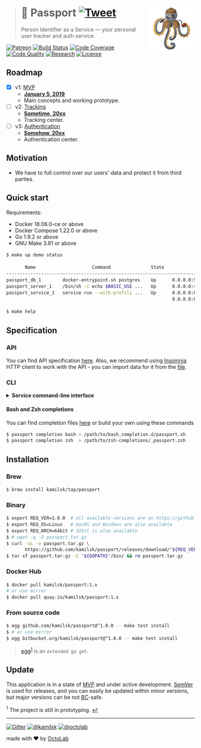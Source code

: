 > # 👮 Passport [![Tweet][icon_twitter]][twitter_publish] <img align="right" width="126" src=".github/character.png">
>
> Person Identifier as a Service &mdash; your personal user tracker and auth service.

[![Patreon][icon_patreon]](https://www.patreon.com/octolab)
[![Build Status][icon_build]][page_build]
[![Code Coverage][icon_coverage]][page_quality]
[![Code Quality][icon_quality]][page_quality]
[![Research][icon_research]][page_research]
[![License][icon_license]](LICENSE)

## Roadmap

- [x] v1: [MVP][project_v1]
  - [**January 5, 2019**][project_v1_dl]
  - Main concepts and working prototype.
- [ ] v2: [Tracking][project_v2]
  - [**Sometime, 20xx**][project_v2_dl]
  - Tracking center.
- [ ] v3: [Authentication][project_v3]
  - [**Somehow, 20xx**][project_v3_dl]
  - Authentication center.

## Motivation

- We have to full control over our users' data and protect it from third parties.

## Quick start

Requirements:

- Docker 18.06.0-ce or above
- Docker Compose 1.22.0 or above
- Go 1.9.2 or above
- GNU Make 3.81 or above

```bash
$ make up demo status

       Name                     Command               State                           Ports
-------------------------------------------------------------------------------------------------------------------
passport_db_1        docker-entrypoint.sh postgres    Up      0.0.0.0:5432->5432/tcp
passport_server_1    /bin/sh -c echo $BASIC_USE ...   Up      0.0.0.0:443->443/tcp, 0.0.0.0:80->80/tcp
passport_service_1   service run --with-profili ...   Up      0.0.0.0:8080->8080/tcp, 0.0.0.0:8090->8090/tcp,
                                                              0.0.0.0:8091->8091/tcp, 8092/tcp, 8093/tcp

$ make help
```

## Specification

### API

You can find API specification [here](env/client/rest.http). Also, we recommend using [Insomnia](https://insomnia.rest/)
HTTP client to work with the API - you can import data for it from the [file](env/client/insomnia.json).

### CLI

<details>
<summary><strong>Service command-line interface</strong></summary>

```bash
$ make install

$ passport --help
Passport

Usage:
  passport [command]

Available Commands:
  completion  Print Bash or Zsh completion
  help        Help about any command
  migrate     Apply database migration
  run         Start HTTP server
  version     Show application version

Flags:
  -h, --help   help for passport

Use "passport [command] --help" for more information about a command.
```
</details>

#### Bash and Zsh completions

You can find completion files [here](https://github.com/kamilsk/shared/tree/dotfiles/bash_completion.d) or
build your own using these commands

```bash
$ passport completion bash > /path/to/bash_completion.d/passport.sh
$ passport completion zsh  > /path/to/zsh-completions/_passport.zsh
```

## Installation

### Brew

```bash
$ brew install kamilsk/tap/passport
```

### Binary

```bash
$ export REQ_VER=1.0.0  # all available versions are on https://github.com/kamilsk/passport/releases
$ export REQ_OS=Linux   # macOS and Windows are also available
$ export REQ_ARCH=64bit # 32bit is also available
$ # wget -q -O passport.tar.gz
$ curl -sL -o passport.tar.gz \
       https://github.com/kamilsk/passport/releases/download/"${REQ_VER}/passport_${REQ_VER}_${REQ_OS}-${REQ_ARCH}".tar.gz
$ tar xf passport.tar.gz -C "${GOPATH}"/bin/ && rm passport.tar.gz
```

### Docker Hub

```bash
$ docker pull kamilsk/passport:1.x
# or use mirror
$ docker pull quay.io/kamilsk/passport:1.x
```

### From source code

```bash
$ egg github.com/kamilsk/passport@^1.0.0 -- make test install
$ # or use mirror
$ egg bitbucket.org/kamilsk/passport@^1.0.0 -- make test install
```

> [egg](https://github.com/kamilsk/egg)<sup id="anchor-egg">[1](#egg)</sup> is an `extended go get`.

## Update

This application is in a state of [MVP](https://en.wikipedia.org/wiki/Minimum_viable_product) and under active
development. [SemVer](https://semver.org/) is used for releases, and you can easily be updated within minor versions,
but major versions can be not [BC](https://en.wikipedia.org/wiki/Backward_compatibility)-safe.

<sup id="egg">1</sup> The project is still in prototyping. [↩](#anchor-egg)

---

[![Gitter][icon_gitter]](https://gitter.im/kamilsk/passport)
[![@kamilsk][icon_tw_author]](https://twitter.com/ikamilsk)
[![@octolab][icon_tw_sponsor]](https://twitter.com/octolab_inc)

made with ❤️ by [OctoLab](https://www.octolab.org/)

[analytics_pixel]: https://ga-beacon.appspot.com/UA-109817251-24/passport/readme?pixel

[icon_build]:      https://travis-ci.org/kamilsk/passport.svg?branch=master
[icon_coverage]:   https://scrutinizer-ci.com/g/kamilsk/passport/badges/coverage.png?b=master
[icon_gitter]:     https://badges.gitter.im/Join%20Chat.svg
[icon_license]:    https://img.shields.io/badge/license-MIT-blue.svg
[icon_patreon]:    https://img.shields.io/badge/patreon-donate-orange.svg
[icon_quality]:    https://scrutinizer-ci.com/g/kamilsk/passport/badges/quality-score.png?b=master
[icon_research]:   https://img.shields.io/badge/research-in%20progress-yellow.svg
[icon_tw_author]:  https://img.shields.io/badge/author-%40kamilsk-blue.svg
[icon_tw_sponsor]: https://img.shields.io/badge/sponsor-%40octolab-blue.svg
[icon_twitter]:    https://img.shields.io/twitter/url/http/shields.io.svg?style=social

[page_build]:      https://travis-ci.org/kamilsk/passport
[page_promo]:      https://kamilsk.github.io/passport/
[page_research]:   ../../tree/research
[page_quality]:    https://scrutinizer-ci.com/g/kamilsk/passport/?branch=master

[project_v1]:      https://github.com/kamilsk/passport/projects/2
[project_v1_dl]:   https://github.com/kamilsk/passport/milestone/1
[project_v2]:      https://github.com/kamilsk/passport/projects/3
[project_v2_dl]:   https://github.com/kamilsk/passport/milestone/2
[project_v3]:      https://github.com/kamilsk/passport/projects/4
[project_v3_dl]:   https://github.com/kamilsk/passport/milestone/3

[twitter_publish]: https://twitter.com/intent/tweet?text=Person%20Identifier%20as%20a%20Service&url=https://kamilsk.github.io/passport/&via=ikamilsk&hashtags=go,service,authentication,identification
